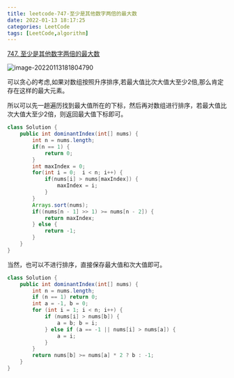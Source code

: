 ```yaml
---
title: leetcode-747-至少是其他数字两倍的最大数
date: 2022-01-13 18:17:25
categories: LeetCode
tags: [LeetCode,algorithm]
---
```


[747. 至少是其他数字两倍的最大数](https://leetcode-cn.com/problems/largest-number-at-least-twice-of-others/)

![image-20220113181804790](https://gitee.com/cao_ziqiang/img/raw/master/20220113181804.png)

可以贪心的考虑,如果对数组按照升序排序,若最大值比次大值大至少2倍,那么肯定存在这样的最大元素。

所以可以先一趟遍历找到最大值所在的下标，然后再对数组进行排序，若最大值比次大值大至少2倍，则返回最大值下标即可。

```java
class Solution {
    public int dominantIndex(int[] nums) {
        int n = nums.length;
        if(n == 1) {
            return 0;
        }
        int maxIndex = 0;
        for(int i = 0;  i < n; i++) {
            if(nums[i] > nums[maxIndex]) {
                maxIndex = i;
            }
        }
        Arrays.sort(nums);
        if((nums[n - 1] >> 1) >= nums[n - 2]) {
            return maxIndex;
        } else {
            return -1;
        }
    }
}
```

当然，也可以不进行排序，直接保存最大值和次大值即可。

```java
class Solution {
    public int dominantIndex(int[] nums) {
        int n = nums.length;
        if (n == 1) return 0;
        int a = -1, b = 0;
        for (int i = 1; i < n; i++) {
            if (nums[i] > nums[b]) {
                a = b; b = i;
            } else if (a == -1 || nums[i] > nums[a]) {
                a = i;
            }
        }
        return nums[b] >= nums[a] * 2 ? b : -1;
    }
}
```

